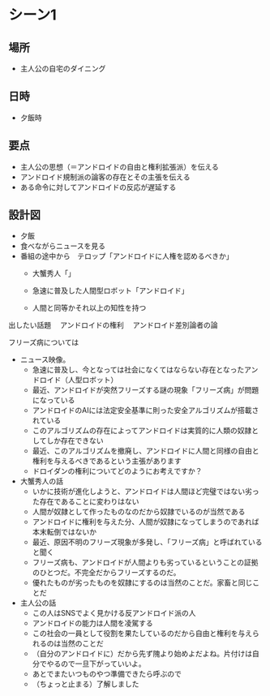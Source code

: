 # シーン1
## 場所
* 主人公の自宅のダイニング

## 日時
* 夕飯時

## 要点
* 主人公の思想（＝アンドロイドの自由と権利拡張派）を伝える
* アンドロイド規制派の論客の存在とその主張を伝える
* ある命令に対してアンドロイドの反応が遅延する

## 設計図
* 夕飯
* 食べながらニュースを見る
* 番組の途中から　テロップ「アンドロイドに人権を認めるべきか」
  * 大蟹秀人「」

  * 急速に普及した人間型ロボット「アンドロイド」
  * 人間と同等かそれ以上の知性を持つ



出したい話題
　アンドロイドの権利
　アンドロイド差別論者の論

フリーズ病については




* ニュース映像。
  * 急速に普及し、今となっては社会になくてはならない存在となったアンドロイド（人型ロボット）
  * 最近、アンドロイドが突然フリーズする謎の現象「フリーズ病」が問題になっている
  * アンドロイドのAIには法定安全基準に則った安全アルゴリズムが搭載されている
  * このアルゴリズムの存在によってアンドロイドは実質的に人類の奴隷としてしか存在できない
  * 最近、このアルゴリズムを撤廃し、アンドロイドに人間と同様の自由と権利を与えるべきであるという主張があります
  * ドロイダンの権利についてどのようにお考えですか？
* 大蟹秀人の話
  * いかに技術が進化しようと、アンドロイドは人間ほど完璧ではない劣った存在であることに変わりはない
  * 人間が奴隷として作ったものなのだから奴隷でいるのが当然である
  * アンドロイドに権利を与えた分、人間が奴隷になってしまうのであれば本末転倒ではないか
  * 最近、原因不明のフリーズ現象が多発し、「フリーズ病」と呼ばれていると聞く
  * フリーズ病も、アンドロイドが人間よりも劣っているということの証拠のひとつだ。不完全だからフリーズするのだ。
  * 優れたものが劣ったものを奴隷にするのは当然のことだ。家畜と同じことだ
* 主人公の話
  * この人はSNSでよく見かける反アンドロイド派の人
  * アンドロイドの能力は人間を凌駕する
  * この社会の一員として役割を果たしているのだから自由と権利を与えられるのは当然のことだ
  * （自分のアンドロイドに）だから先ず隗より始めよだよね。片付けは自分でやるので一旦下がっていいよ。
  * あとでまたいつものやつ準備できたら呼ぶので
  * （ちょっと止まる）了解しました

